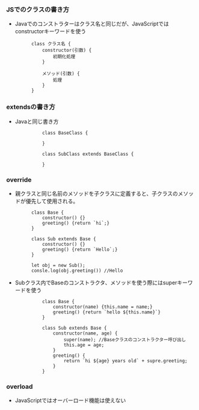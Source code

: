 ### JSでのクラスの書き方
- Javaでのコンストラターはクラス名と同じだが、JavaScriptではconstructorキーワードを使う  

            class クラス名 {
                constructor(引数) {
                    初期化処理
                }

                メソッド(引数) {
                    処理
                }
            }


### extendsの書き方

- Javaと同じ書き方

                class BaseClass {

                }

                class SubClass extends BaseClass {

                }

### override

- 親クラスと同じ名前のメソッドを子クラスに定義すると、子クラスのメソッドが優先して使用される。

            class Base {
                constructor() {}
                greeting() {return `hi`;}
            }

            class Sub extends Base {
                constructor() {}
                greeting() {return `Hello`;}
            }

            let obj = new Sub();
            consle.log(obj.greeting()) //Hello


- Subクラス内でBaseのコンストラクタ、メソッドを使う際にはsuperキーワードを使う

                class Base {
                    constructor(name) {this.name = name;}
                    greeting() {return `hello ${this.name}`}
                }

                class Sub extends Base {
                    constructor(name, age) {
                        super(name); //Baseクラスのコンストラクター呼び出し
                        this.age = age;
                    }
                    greeting() {
                        return `hi ${age} years old` + supre.greeting;
                    }
                }

### overload

- JavaScriptではオーバーロード機能は使えない

